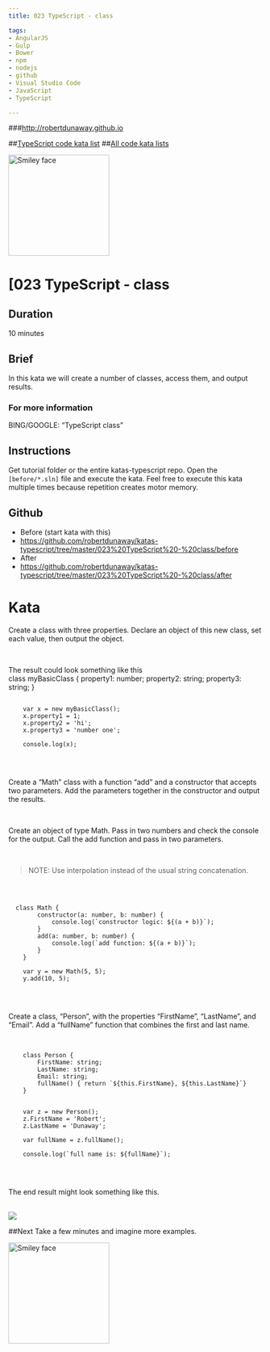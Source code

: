 ```yaml
---
title: 023 TypeScript - class

tags: 
- AngularJS
- Gulp
- Bower
- npm
- nodejs
- github
- Visual Studio Code
- JavaScript
- TypeScript

---
```


###http://robertdunaway.github.io

##[TypeScript code kata list](http://mycodekatas.github.io/typescript.html)
##[All code kata lists](http://mycodekatas.github.io/)

 <img src="https://raw.githubusercontent.com/robertdunaway/katas-typescript/master/katas-TS-logo.png" alt="Smiley face" height="200" width="200"> 

# [023 TypeScript - class

## Duration
10 minutes

## Brief
In this kata we will create a number of classes, access them, and output results.

### For more information 
BING/GOOGLE: “TypeScript class”

## Instructions
Get tutorial folder or the entire katas-typescript repo.
Open the `[before/*.sln]` file and execute the kata.
Feel free to execute this kata multiple times because repetition creates motor memory.

## Github
 - Before (start kata with this)
  - https://github.com/robertdunaway/katas-typescript/tree/master/023%20TypeScript%20-%20class/before
 - After
  - https://github.com/robertdunaway/katas-typescript/tree/master/023%20TypeScript%20-%20class/after


# Kata

Create a class with three properties.  Declare an object of this new class, set each value, then output the object.

<br>

The result could look something like this
<br>
    class myBasicClass {
        property1: number;
        property2: string;
        property3: string;
    }

```

    var x = new myBasicClass();
    x.property1 = 1;
    x.property2 = 'hi';
    x.property3 = 'number one';

    console.log(x);


```

<br>

Create a “Math” class with a function “add” and a constructor that accepts two parameters.  Add the parameters together in the constructor and output the results.

<br>

Create an object of type Math.  Pass in two numbers and check the console for the output.  Call the add function and pass in two parameters.

<br>

> NOTE: Use interpolation instead of the usual string concatenation.

<br>

```

  class Math {
        constructor(a: number, b: number) {
            console.log(`constructor logic: ${(a + b)}`);
        }
        add(a: number, b: number) {
            console.log(`add function: ${(a + b)}`);
        }
    }

    var y = new Math(5, 5);
    y.add(10, 5);


```

<br>

Create a class, “Person”, with the properties “FirstName”, “LastName”, and “Email”.  Add a “fullName” function that combines the first and last name.  

<br>

```
    class Person {
        FirstName: string;
        LastName: string;
        Email: string;
        fullName() { return `${this.FirstName}, ${this.LastName}`}
    }


    var z = new Person();
    z.FirstName = 'Robert';
    z.LastName = 'Dunaway';
    
    var fullName = z.fullName();

    console.log(`full name is: ${fullName}`);


```

<br>

The end result might look something like this.

<br>

 <img src="https://raw.githubusercontent.com/robertdunaway/katas-typescript/master/023%20TypeScript%20-%20class/1.png"> 


##Next
Take a few minutes and imagine more examples. 

 <img src="https://raw.githubusercontent.com/robertdunaway/katas-typescript/master/katas-TS-logo.png" alt="Smiley face" height="200" width="200"> 